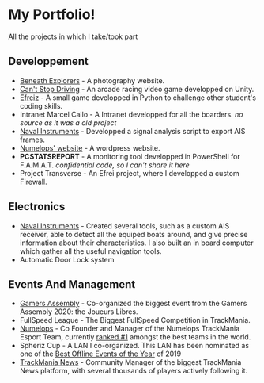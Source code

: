 # My Portfolio!
All the projects in which I take/took part

## Developpement
- [Beneath Explorers](https://beneathexplorers.org/) - A photography website.
- [Can't Stop Driving](https://github.com/AllOfTheAbove/cant-stop-driving) - An arcade racing video game developped on Unity.
- [Efreiz](https://github.com/RousselotN/EfreiZ) - A small game developped in Python to challenge other student's coding skills.
- Intranet Marcel Callo - A Intranet developped for all the boarders. *no source as it was a old project*
- [Naval Instruments](http://navalinstruments.com/) - Developped a signal analysis script to export AIS frames.
- [Numelops' website](https://www.gamers-assembly.net/) - A wordpress website.
- **PCSTATSREPORT** - A monitoring tool developped in PowerShell for F.A.M.A.T. *confidential code, so I can't share it here*
- Project Transverse - An Efrei project, where I developped a custom Firewall.

## Electronics 
- [Naval Instruments](http://navalinstruments.com/) - Created several tools, such as a custom AIS receiver, able to detect all the equiped boats around, and give precise information about their characteristics. I also built an in board computer which gather all the useful navigation tools. 
- Automatic Door Lock system

## Events And Management
- [Gamers Assembly](https://www.gamers-assembly.net/) - Co-organized the biggest event from the Gamers Assembly 2020: the Joueurs Libres.
- FullSpeed League - The Biggest FullSpeed Competition in TrackMania.
- [Numelops](https://twitter.com/numelopsasso) - Co Founder and Manager of the Numelops TrackMania Esport Team, currently [ranked #1](https://trackmaniaopen.com/tm-rankings/team-rankings/) amongst the best teams in the world.
- Spheriz Cup - A LAN I co-organized. This LAN has been nominated as one of the [Best Offline Events of the Year](https://twitter.com/EirikHoldal/status/1248220765792677888) of 2019
- [TrackMania News](https://twitter.com/Trackmania_News) - Community Manager of the biggest TrackMania News platform, with several thousands of players actively following it.
